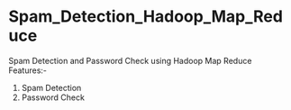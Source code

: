 # Spam_Detection_Hadoop_Map_Reduce
Spam Detection and Password Check using Hadoop Map Reduce
<br />
Features:-<br />
1. Spam Detection<br />
2. Password Check
